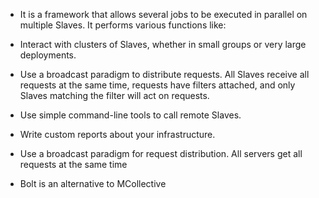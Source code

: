 - It is a framework that allows several jobs to be executed in parallel on multiple Slaves. It performs various functions like:

- Interact with clusters of Slaves, whether in small groups or very large deployments.
- Use a broadcast paradigm to distribute requests. All Slaves receive all requests at the same time, requests have filters attached, and only Slaves matching the filter will act on requests.
- Use simple command-line tools to call remote Slaves.
- Write custom reports about your infrastructure.
- Use a broadcast paradigm for request distribution. All servers get all requests at the same time
- Bolt is an alternative to MCollective
